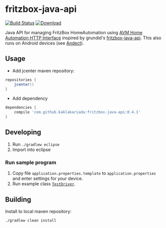 # fritzbox-java-api

[![Build Status](https://travis-ci.org/kaklakariada/fritzbox-java-api.svg?branch=master)](https://travis-ci.org/kaklakariada/fritzbox-java-api)
[![Download](https://api.bintray.com/packages/kaklakariada/maven/fritzbox-java-api/images/download.svg)](https://bintray.com/kaklakariada/maven/fritzbox-java-api/_latestVersion)

Java API for managing FritzBox HomeAutomation using [AVM Home Automation HTTP Interface](https://avm.de/fileadmin/user_upload/Global/Service/Schnittstellen/AHA-HTTP-Interface.pdf) inspired by grundid's [fritzbox-java-api](https://github.com/grundid/fritzbox-java-api). This also runs on Android devices (see [Andect](https://github.com/kaklakariada/Andect)).

## Usage

* Add jcenter maven repository:
```groovy
repositories {
    jcenter()
}
```
* Add dependency
```groovy
dependencies {
    compile 'com.github.kaklakariada:fritzbox-java-api:0.4.1'
}
```

## Developing
1. Run `./gradlew eclipse`
2. Import into eclipse

### Run sample program

1. Copy file `application.properties.template` to `application.properties` and enter settings for your device.
2. Run example class [`TestDriver`](https://github.com/kaklakariada/fritzbox-java-api/blob/master/src/main/java/com/github/kaklakariada/fritzbox/TestDriver.java).

## Building
Install to local maven repository:
```bash
./gradlew clean install
```
